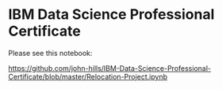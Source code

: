 # IBM Data Science Professional Certificate

Please see this notebook:

https://github.com/john-hills/IBM-Data-Science-Professional-Certificate/blob/master/Relocation-Project.ipynb


